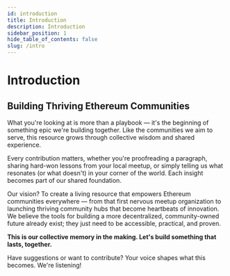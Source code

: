```yaml
---
id: introduction
title: Introduction
description: Introduction
sidebar_position: 1
hide_table_of_contents: false
slug: /intro
---
```


# Introduction

## Building Thriving Ethereum Communities

What you're looking at is more than a playbook — it's the beginning of something epic we're building together. Like the communities we aim to serve, this resource grows through collective wisdom and shared experience.

Every contribution matters, whether you're proofreading a paragraph, sharing hard-won lessons from your local meetup, or simply telling us what resonates (or what doesn't) in your corner of the world. Each insight becomes part of our shared foundation.

Our vision? To create a living resource that empowers Ethereum communities everywhere — from that first nervous meetup organization to launching thriving community hubs that become heartbeats of innovation. We believe the tools for building a more decentralized, community-owned future already exist; they just need to be accessible, practical, and proven.

**This is our collective memory in the making. Let's build something that lasts, together.**

Have suggestions or want to contribute?  Your voice shapes what this becomes. We're listening\!
